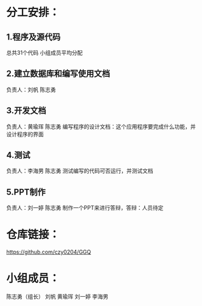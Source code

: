 # 分工安排：

##  1.程序及源代码
总共31个代码  小组成员平均分配
##  2.建立数据库和编写使用文档
负责人：刘帆 陈志勇
##  3.开发文档
负责人：黄瑜珲 陈志勇
编写程序的设计文档：这个应用程序要完成什么功能，并设计程序的界面
##  4.测试
负责人：李海男 陈志勇
测试编写的代码可否运行，并测试文档
##  5.PPT制作
负责人：刘一婷 陈志勇
制作一个PPT来进行答辩，答辩：人员待定

# 仓库链接：
https://github.com/czy0204/GGQ

# 小组成员：
陈志勇（组长） 刘帆  黄瑜珲  刘一婷  李海男
